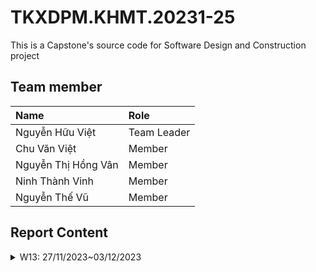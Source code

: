 # TKXDPM.KHMT.20231-25

This is a Capstone's source code for Software Design and Construction project

## Team member

| Name                | Role        |
| :------------------ | :---------- |
| Nguyễn Hữu Việt     | Team Leader |
| Chu Văn Việt        | Member      |
| Nguyễn Thị Hồng Vân | Member      |
| Ninh Thành Vinh     | Member      |
| Nguyễn Thế Vũ       | Member      |

## Report Content

<details>
  <summary>W13: 27/11/2023~03/12/2023 </summary>
<br>

<details>
<summary>Nguyễn Hữu Việt</summary>
<br>

-   Assigned tasks:
    -   Task 1: Bổ sung Coupling cho package controller
-   Implementation details:
    -   Pull Request:
    -   Specific implementation details:
      - Phương thức **checkMediaInCart(Media media)** thuộc **Control Coupling** do phục thuộc vào hàm **checkMediaInCart** của đối tượng Cart.
      - Phương thức **makePayment(...)** thuộc **Control Coupling** do phụ thuộc vào cấu trúc nội bộ của **VnPaySubSystem** và kiểm soát luồng của đối tượng này thông qua **save** và **makePaymentTransaction**
      - Phương thức **getUrlPay** thuộc **Data Coupling** do sử dụng và gọi phương thức **generatePayUrl()** của **vnPayService** - Phương thức **emptyCart()** thuộc **Control Coupling** do phương thức này thay đổi phần dữ liệu của Cart.
      - Phương thức **createOrder()** thuộc **Control Coupling** do phương thức này ảnh hưởng đến luồng và trạng thái của đối tượng **order**
      - Phương thức **createInvoice()** tương tự **createOrder()**
      - Các phương thức **validate...** thuộc **Control Coupling** do bên trong tồn tại các đoạn code phụ thuộc lẫn nhau và phụ thuộc vào tham số truyền vào - Phương thức **validatePlaceRushOrderData** thuộc **Common Coupling** do truy cập vào biến global trong util.
      - Một số phương thức không có gì truyền hoặc không thực hiện điều gì thuộc là **không xác định Coupling**
    </details>

<details>
<summary>Nguyễn Thế Vũ</summary>
<br>
  
- Assigned tasks:
- Task: Bổ sung Coupling cho package subSystem
 - Pull Request: 
  - Specific implementation details:
    - Phương thức **generatePayUrl(int amount, String contents)** trong VnPaySubsystem thuộc **Data Coupling** do chỉ phục thuộc vào hàm **generatePayUrl(int amount, String contents)** của đối tượng VnPaySubsystemController.
    - Phương thức **makePaymentTransaction(Map<String, String> response)** trong VnPaySubsystem thuộc **Data Coupling** do chỉ phụ thuộc vào **makePaymentTransaction** của **VnPaySubsystemController**

    **File VnPaySubsystemController:**

    Hàm **generatePayOrderUrl**:
    - Data Coupling:
    Phương thức này sử dụng dữ liệu từ Config như `getRandomNumber` và `getIpAddress`. Các giá trị này được truyền vào để tạo các tham số thanh toán.
    Dữ liệu được truyền giữa **VnPaySubsystemController** và **Config** thông qua việc gọi các hàm tiện ích của **Config**.

    Hàm **makePaymentTransaction**:
    - Control Coupling:
    Phương thức này chứa một khối switch để xử lý các trạng thái của giao dịch (errorCode). Điều này có thể được coi là control coupling vì **VnPaySubsystemController** định nghĩa cách xử lý các loại lỗi và trạng thái cụ thể.
    - Một số phương thức không có gì truyền hoặc không thực hiện điều gì thuộc là **không xác định Coupling**

</details>

<details>
<summary>Ninh Thành Vinh</summary>
<br>  

- Assigned tasks:
  - Task: Bổ sung Coupling cho view.screen.cart và view.screen.invoice 
- Pull Request:
  - Specific implementation details:
    - Phương thức **CartScreenHandler(Stage stage, String screenPath)** thuộc **Control Coupling** do sử dụng event **setOnMouseClicked**.
    - Phương thức **requestOrder()** thuộc **Control Coupling** do phụ thuộc vào **placeOrderController** kiểm soát luồng.
    - Phương thức **displayCartWithMediaAvailability()** thuộc **Control Coupling** do gọi và sử dụng các phương thức từ **MediaHandler**.
    - Phương thức **setMediaInfo()** thuộc **Control Coupling** do sử dụng các event từ button.
    - Phương thức **setInvoiceInfo()** thuộc **Control Coupling** do sử dụng thông tin lấy từ **invoice** ảnh hưởng đến luồng.
    - Phương thức **confirmInvoice(MouseEvent event)** thuộc **Control Coupling** do phương thức thay đổi đối tượng **paymentScreen**
    - Phương thức **setMediaInfo()** thuộc **Control Coupling** do phụ thuộc vào phương thức của **orderMedia**.
    - Phương thức **MediaHandler(String screenPath, CartScreenHandler cartScreen)** thuộc **Data Coupling** do sử dụng đủ params được truyền vào.
    - Phương thức **setCartMedia(CartMedia cartMedia)** thuộc **Data Coupling** do sử dụng đủ params được truyền vào.
    - Phương thức **InvoiceScreenHandler(Stage stage, String screenPath, Invoice invoice)** thuộc **Data Coupling** do sử dụng đủ params được truyền vào.
    - Phương thức **MediaInvoiceScreenHandler(String screenPath)** và **setOrderMedia(OrderMedia orderMedia)** thuộc **Data Coupling** do sử dụng vừa đủ params được truyền vào.
    - Một số phương thức không có gì truyền hoặc không thực hiện điều gì thuộc là **không xác định Coupling** .
</details>

<details>
<summary>Nguyễn Thị Hồng Vân</summary>
<br>

-   Assigned tasks:
    -   Task 1: Bổ sung Coupling cho package Views.Screen.Home/Payment/Shipping
-   Implementation details:
    -   Pull Request:
    -   Specific implementation details:
      - Phương thức **initialize** thuộc **Control Coupling** do phục thuộc vào hàm **HomeController** để lấy danh sách các phương tiện.
      - Phương thức **addMediaHome** thuộc **Data Coupling** phụ thuộc vào dữ liệu từ danh sách **homeItems**, **hboxMedia**, và các trường trong **MediaHandler**
      - Phương thức **addMenuItem** thuộc **Data Coupling** phụ thuộc vào dữ liệu từ **splitMenuBtnSearch** để thêm các mục menu vào **MenuButton**
      - Phương thức **setBController** và **getBController** thuộc **Control Coupling** do phụ thuộc vào HomeController để gán và lấy **HomeController**

      - Phương thức **displayWebView** thuộc **Control Coupling** phụ thuộc vào **PaymentController** để lấy URL thanh toán **(getUrlPay)** và **handleUrlChanged** để xử lý sự kiện thay đổi URL
      - Phương thức **handleUrlChanged** thuộc **Control Coupling** phụ thuộc vào cấu trúc URI để lấy query string và phương thức **payOrder** để xử lý kết quả thanh toán
      - Phương thức **payOrder** thuộc **Control Coupling** phụ thuộc vào **PaymentController** để thực hiện thanh toán và **ResultScreenHandler** để hiển thị kết quả

      - Phương thức **submitDeliveryInfo** thuộc **Control Coupling** phụ thuộc vào **PlaceOrderController** để thực hiện xác nhận thông tin giao hàng, tính phí vận chuyển,..
      - Sự kiện **(submitDeliveryInfo(MouseEvent event))** thuộc **Control Coupling** phụ thuộc vào phương thức **submitDeliveryInfo** để xử lý sự kiện khi người dùng nhấn nút "Submit".
      - Trường biến **(name, phone, address, instructions, province)**thuộc **Data Coupling** phụ thuộc vào phương thức chứa dữ liệu nhập từ người dùng và được sử dụng để xác nhận thông tin giao hàng.
      - Một số phương thức không có gì truyền hoặc không thực hiện điều gì thuộc là **không xác định Coupling**
    </details>
